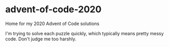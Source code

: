 # advent-of-code-2020

Home for my 2020 Advent of Code solutions

I'm trying to solve each puzzle quickly, which typically means pretty messy code. Don't judge me too harshly.

